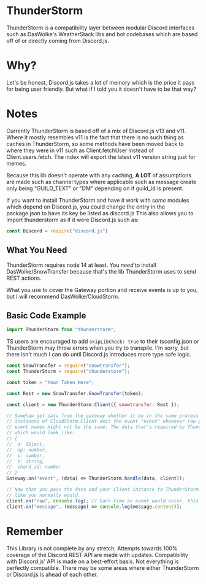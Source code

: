 # ThunderStorm
ThunderStorm is a compatibility layer between modular Discord interfaces such as DasWolke's WeatherStack libs and bot codebases which are based off of or directly coming from Discord.js.

# Why?
Let's be honest, Discord.js takes a lot of memory which is the price it pays for being user friendly. But what if I told you it doesn't have to be that way?

# Notes
Currently ThunderStorm is based off of a mix of Discord.js v13 and v11. Where it mostly resembles v11 is the fact that there is no such thing as caches in ThunderStorm, so some methods have been moved back to where they were in v11 such as Client.fetchUser instead of Client.users.fetch. The index will export the latest v11 version string just for memes.

Because this lib doesn't operate with any caching, **A LOT** of assumptions are made such as channel types where applicable such as message create only being "GUILD_TEXT" or "DM" depending on if guild_id is present.

If you want to install ThunderStorm and have it work with *some* modules which depend on Discord.js, you could change the entry in the package.json to have its key be listed as discord.js
This also allows you to import thunderstorm as if it were Discord.js such as:
```js
const Discord = require("discord.js")
```

## What You Need
ThunderStorm requires node 14 at least.
You *need* to install DasWolke/SnowTransfer because that's the lib ThunderStorm uses to send REST actions.

What you use to cover the Gateway portion and receive events is up to you, but I will recommend DasWolke/CloudStorm.

## Basic Code Example

```ts
import ThunderStorm from "thunderstorm";
```

TS users are encouraged to add `skipLibCheck: true` to their tsconfig.json or ThunderStorm may throw errors when you try to transpile. I'm sorry, but there isn't much I can do until Discord.js introduces more type safe logic.

```js
const SnowTransfer = require("snowtransfer");
const ThunderStorm = require("thunderstorm");

const token = "Your Token Here";

const Rest = new SnowTransfer.SnowTransfer(token);

const client = new ThunderStorm.Client({ snowtransfer: Rest });

// Somehow get data from the gateway whether it be in the same process or another process via IPC.
// instances of CloudStorm.Client emit the event "event" whenever raw gateway events happen. If this is via IPC,
// event names might not be the same. The data that's required by ThunderStorm is the data directly from the gateway plus an additional shard_id property
// which would look like:
// {
// 	d: Object,
// 	op: number,
// 	s: number,
// 	t: string,
// 	shard_id: number
// }
Gateway.on("event", (data) => ThunderStorm.handle(data, client));

// Now that you pass the data and your Client instance to ThunderStorm's handler, you can listen to client events
// like you normally would.
client.on("raw", console.log); // Each time an event would occur, this would just log the data directly from your gateway lib.
client.on("message", (message) => console.log(message.content));
```

# Remember
This Library is not complete by any stretch. Attempts towards 100% coverage of the Discord REST API are made with updates. Compatibility with Discord.js' API is made on a best-effort basis. Not everything is perfectly compatible. There may be some areas where either ThunderStorm or Discord.js is ahead of each other.

